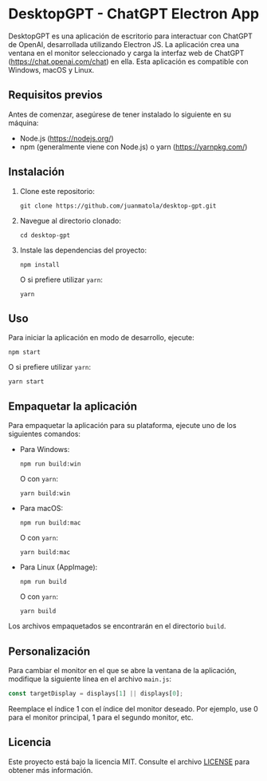 # DesktopGPT - ChatGPT Electron App

DesktopGPT es una aplicación de escritorio para interactuar con ChatGPT de OpenAI, desarrollada utilizando Electron JS. La aplicación crea una ventana en el monitor seleccionado y carga la interfaz web de ChatGPT (https://chat.openai.com/chat) en ella. Esta aplicación es compatible con Windows, macOS y Linux.

## Requisitos previos

Antes de comenzar, asegúrese de tener instalado lo siguiente en su máquina:

- Node.js (https://nodejs.org/)
- npm (generalmente viene con Node.js) o yarn (https://yarnpkg.com/)

## Instalación

1. Clone este repositorio:

   ```
   git clone https://github.com/juanmatola/desktop-gpt.git
   ```

2. Navegue al directorio clonado:

   ```
   cd desktop-gpt
   ```

3. Instale las dependencias del proyecto:

   ```
   npm install
   ```

   O si prefiere utilizar `yarn`:

   ```
   yarn
   ```

## Uso

Para iniciar la aplicación en modo de desarrollo, ejecute:

```
npm start
```

O si prefiere utilizar `yarn`:

```
yarn start
```

## Empaquetar la aplicación

Para empaquetar la aplicación para su plataforma, ejecute uno de los siguientes comandos:

- Para Windows:

  ```
  npm run build:win
  ```

  O con `yarn`:

  ```
  yarn build:win
  ```

- Para macOS:

  ```
  npm run build:mac
  ```

  O con `yarn`:

  ```
  yarn build:mac
  ```

- Para Linux (AppImage):

  ```
  npm run build
  ```

  O con `yarn`:

  ```
  yarn build
  ```

Los archivos empaquetados se encontrarán en el directorio `build`.

## Personalización

Para cambiar el monitor en el que se abre la ventana de la aplicación, modifique la siguiente línea en el archivo `main.js`:

```javascript
const targetDisplay = displays[1] || displays[0];
```

Reemplace el índice 1 con el índice del monitor deseado. Por ejemplo, use 0 para el monitor principal, 1 para el segundo monitor, etc.

## Licencia

Este proyecto está bajo la licencia MIT. Consulte el archivo [LICENSE](LICENSE) para obtener más información.